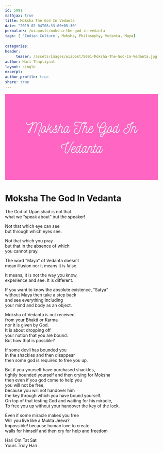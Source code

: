 ```yaml
--- 
id: 5091
mathjax: true  
title: Moksha The God In Vedanta
date: "2019-02-04T08:33:00+05:30"
permalink: /wiaposts/moksha-the-god-in-vedanta
tags: [ 'Indian Culture', Moksha, Philosophy, Vedanta, Maya]    

categories: 
header:
     teaser: /assets/images/wiapost/5091-Moksha-The-God-In-Vedanta.jpg
author: Hari Thapliyaal 
layout: single
excerpt:  
author_profile: true 
share: true 
---
```


![Moksha The God In Vedanta](/assets/images/wiapost/5091-Moksha-The-God-In-Vedanta.jpg)   
   
# Moksha The God In Vedanta   
    
The God of Upanishad is not that     
what we “speak about” but the speaker!    
    
Not that which eye can see     
but through which eyes see.    
    
Not that which you pray     
but that in the absence of which     
you cannot pray.    
    
The word “Maya” of Vedanta doesn’t     
mean illusion nor it means it is false.    
    
It means, it is not the way you know,     
experience and see. It is different.    
    
If you want to know the absolute existence, “Satya”     
without Maya then take a step back     
and see everything including     
your mind and body as an object.    
    
Moksha of Vedanta is not received     
from your Bhakti or Karma     
nor it is given by God.     
It is about dropping off     
your notion that you are bound.     
But how that is possible?    
    
If some devil has bounded you     
in the shackles and then disappear     
then some god is required to free you up.    
    
But if you yourself have purchased shackles,     
tightly bounded yourself and then crying for Moksha     
then even if you god come to help you     
you will not be free,     
because you will not handover him     
the key through which you have bound yourself.     
On top of that testing God and waiting for his miracle,     
To free you up without your handover the key of the lock.    
    
Even if some miracle makes you free     
Will you live like a Mukta Jeeva?     
Impossible! because human love to create     
walls for himself and then cry for help and freedom    
    
Hari Om Tat Sat     
Yours Truly Hari    
